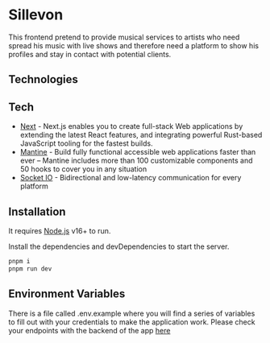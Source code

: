 # Sillevon

This frontend pretend to provide musical services to artists who need spread his music with live
shows and therefore need a platform to show his profiles and stay in contact with potential clients.

## Technologies

## Tech

- [Next](https://nextjs.org/) - Next.js enables you to create full-stack Web applications by
  extending the latest React features, and integrating powerful Rust-based JavaScript tooling for
  the fastest builds.
- [Mantine](https://mantine.dev/) - Build fully functional accessible web applications faster than
  ever – Mantine includes more than 100 customizable components and 50 hooks to cover you in any
  situation
- [Socket IO](https://socket.io/) - Bidirectional and low-latency communication for every platform

## Installation

It requires [Node.js](https://nodejs.org/) v16+ to run.

Install the dependencies and devDependencies to start the server.

```sh
pnpm i
pnpm run dev
```

## Environment Variables

There is a file called .env.example where you will find a series of variables to fill out with your
credentials to make the application work. Please check your endpoints with the backend of the app
[here](https://github.com/JeanVittory/Sillevon-Backend)
